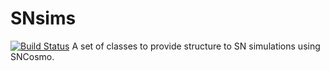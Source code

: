 # SNsims
[![Build Status](https://travis-ci.org/rbiswas4/SNsims.svg?branch=master)](https://travis-ci.org/rbiswas4/SNsims.svg?branch=master)
A set of classes to provide structure to SN simulations using SNCosmo.
